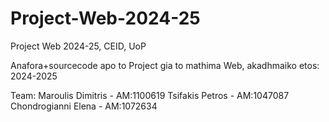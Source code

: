 # Project-Web-2024-25
Project Web 2024-25, CEID, UoP

Anafora+sourcecode apo to Project gia to mathima Web, akadhmaiko etos: 2024-2025

Team:
Maroulis Dimitris  -  AM:1100619
Tsifakis Petros - AM:1047087
Chondrogianni Elena - AM:1072634
